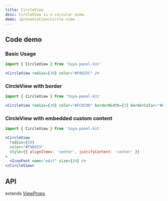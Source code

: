 ```yaml
---
title: CircleView
desc: CircleView is a circular view.
demo: /presentation/circle-view
---
```


## Code demo

### Basic Usage

```jsx
import { CircleView } from 'tuya-panel-kit'

<CircleView radius={30} color="#F9825C" />
```

### CircleView with border

```jsx
import { CircleView } from 'tuya-panel-kit'

<CircleView radius={30} color="#FCDC9D" borderWidth={2} borderColor="#B8B8B8" />
```

### CircleView with embedded custom content

```jsx
import { CircleView } from 'tuya-panel-kit'

<CircleView
  radius={50}
  color="#F98553"
  style={{ alignItems: 'center', justifyContent: 'center' }}
>
  <IconFont name="edit" size={24} />
</CircleView>
```

## API

extends [ViewProps](https://reactnative.dev/docs/view#props)

<API name="CircleViewProps" />
